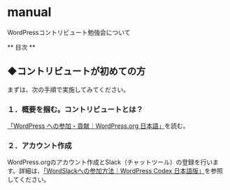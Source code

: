# manual
WordPressコントリビュート勉強会について

** 目次 **


## ◆コントリビュートが初めての方
まずは、次の手順で実施してみてください。

### １．概要を掴む。コントリビュートとは？
[「WordPress への参加・貢献｜WordPress.org 日本語」](https://ja.wordpress.org/get-involved/)を読む。

### ２．アカウント作成
WordPress.orgのアカウント作成とSlack（チャットツール）の登録を行います。詳細は、[「WordSlackへの参加方法｜WordPress Codex 日本語版」](https://wpdocs.osdn.jp/WordSlack%E3%81%B8%E3%81%AE%E5%8F%82%E5%8A%A0%E6%96%B9%E6%B3%95)を参照してください。
